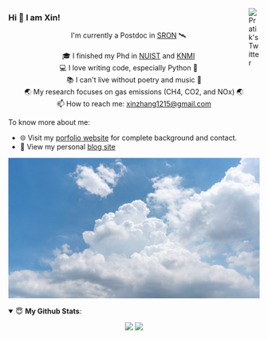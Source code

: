 <a href="https://twitter.com/zhangxin_dawn" target="_blank" rel="nofollow"><img align="right" alt="Pratik's Twitter" width="22px" src="https://cdn.jsdelivr.net/npm/simple-icons@v3/icons/twitter.svg" /></a>

### Hi 👋 I am Xin! 

<p align="center">
  I'm currently a Postdoc in <a href="https://www.sron.nl/">SRON</a> 🛰️
  <br>
  <br>
    🎓 I finished my Phd in <a href="https://en.wikipedia.org/wiki/Nanjing_University_of_Information_Science_and_Technology">NUIST</a> and <a href="http://www.knmi.nl/">KNMI</a>
  <br>
  💻 I love writing code, especially Python 🐍
  <br>
  📚 I can't live without poetry and music 🎸
  <br>
  🌏 My research focuses on gas emissions (CH4, CO2, and NOx) 🌏
  <br>
  📫 How to reach me: <a href="mailto: xinzhang1215@gmail.com">xinzhang1215@gmail.com</a>
</p>
To know more about me:

- 🌐 Visit my [porfolio website](https://dreambooker.site/about/) for complete background and contact.
- 👋 View my personal [blog site](https://dreambooker.site/)

![cloud](https://github.com/zxdawn/zxdawn/blob/main/imgs/cloud.jpg)


<details open>
 <summary> 😇 <b>My Github Stats</b>: </summary>

<p align = "center">
  <img src = "https://github-readme-stats.vercel.app/api?username=zxdawn&show_icons=true&line_height=27">
  <img src = "https://github-readme-stats.vercel.app/api/top-langs/?username=zxdawn&hide=css,java,html">
</p>

